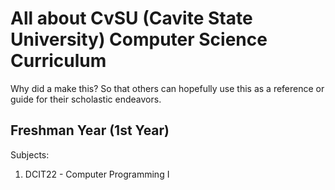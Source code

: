 # All about CvSU (Cavite State University) Computer Science Curriculum
Why did a make this? So that others can hopefully use this as a reference or guide for their scholastic endeavors.

## Freshman Year (1st Year)
Subjects:
1. DCIT22 - Computer Programming I

